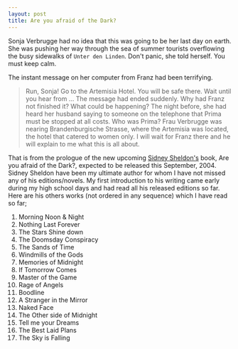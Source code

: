 ```yaml
---
layout: post
title: Are you afraid of the Dark?
---
```



Sonja Verbrugge had no idea that this was going to be her last day on earth. She was pushing her way through the sea of summer tourists overflowing the busy sidewalks of `Unter den Linden`. Don't panic, she told herself. You must keep calm.

The instant message on her computer from Franz had been terrifying.

> Run, Sonja! Go to the Artemisia Hotel. You will be safe there. Wait until you hear from ... The message had ended suddenly. Why had Franz not finished it? What could be happening? The night before, she had heard her husband saying to someone on the telephone that Prima must be stopped at all costs. Who was Prima? Frau Verbrugge was nearing Brandenburgische Strasse, where the Artemisia was located, the hotel that catered to women only. I will wait for Franz there and he will explain to me what this is all about.

That is from the prologue of the new upcoming [Sidney Sheldon's](http://www.sidneysheldon.com/) book, Are you afraid of the Dark?, expected to be released this September, 2004. Sidney Sheldon have been my ultimate author for whom I have not missed any of his editions/novels. My first introduction to his writing came early during my high school days and had read all his released editions so far. Here are his others works (not ordered in any sequence) which I have read so far;

1. Morning Noon & Night
2. Nothing Last Forever
3. The Stars Shine down
4. The Doomsday Conspiracy
5. The Sands of Time
6. Windmills of the Gods
7. Memories of Midnight
8. If Tomorrow Comes
9. Master of the Game
10. Rage of Angels
11. Boodline
12. A Stranger in the Mirror
13. Naked Face
14. The Other side of Midnight
15. Tell me your Dreams
16. The Best Laid Plans
17. The Sky is Falling
